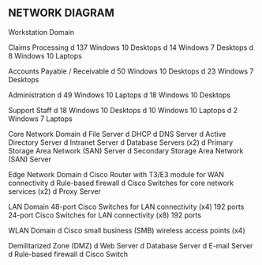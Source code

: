 ## NETWORK DIAGRAM

Workstation Domain

  Claims Processing
d    137 Windows 10 Desktops
d    14 Windows 7 Desktops
d    8 Windows 10 Laptops

  Accounts Payable / Receivable
d    50 Windows 10 Desktops
d    23 Windows 7 Desktops

  Administration
d    49 Windows 10 Laptops
d    18 Windows 10 Desktops

  Support Staff
d    18 Windows 10 Desktops
d    10 Windows 10 Laptops
d    2 Windows 7 Laptops

  Core Network Domain
d    File Server
d    DHCP
d    DNS Server
d    Active Directory Server
d    Intranet Server
d    Database Servers (x2)
d    Primary Storage Area Network (SAN) Server
d    Secondary Storage Area Network (SAN) Server

  Edge Network Domain
d    Cisco Router with T3/E3 module for WAN connectivity
d    Rule-based firewall
d    Cisco Switches for core network services (x2)
d    Proxy Server

  LAN Domain
    48-port Cisco Switches for LAN connectivity (x4) 192 ports
    24-port Cisco Switches for LAN connectivity (x8) 192 ports

  WLAN Domain
d    Cisco small business (SMB) wireless access points (x4)

  Demilitarized Zone (DMZ)
d    Web Server
d    Database Server
d    E-mail Server
d    Rule-based firewall
d    Cisco Switch
